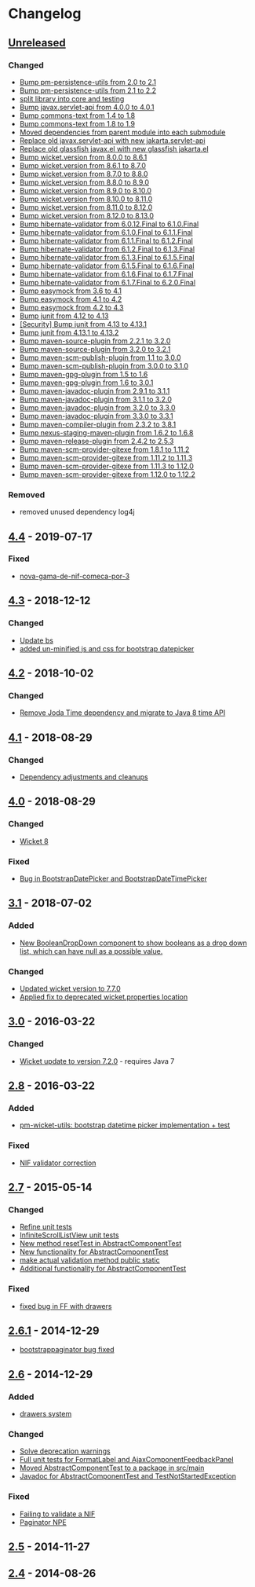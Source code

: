 <!-- https://keepachangelog.com/en/1.0.0/ -->
# Changelog

## [Unreleased]

### Changed 

 - [Bump pm-persistence-utils from 2.0 to 2.1](https://github.com/premium-minds/pm-wicket-utils/pull/56)
 - [Bump pm-persistence-utils from 2.1 to 2.2](https://github.com/premium-minds/pm-wicket-utils/pull/68)
 - [split library into core and testing](https://github.com/premium-minds/pm-wicket-utils/pull/61)
 - [Bump javax.servlet-api from 4.0.0 to 4.0.1](https://github.com/premium-minds/pm-wicket-utils/pull/57)
 - [Bump commons-text from 1.4 to 1.8](https://github.com/premium-minds/pm-wicket-utils/pull/43)
 - [Bump commons-text from 1.8 to 1.9](https://github.com/premium-minds/pm-wicket-utils/pull/76)
 - [Moved dependencies from parent module into each submodule](https://github.com/premium-minds/pm-wicket-utils/pull/73)
 - [Replace old javax.servlet-api with new jakarta.servlet-api](https://github.com/premium-minds/pm-wicket-utils/pull/88)
 - [Replace old glassfish javax.el with new glassfish jakarta.el](https://github.com/premium-minds/pm-wicket-utils/pull/89)
 - [Bump wicket.version from 8.0.0 to 8.6.1](https://github.com/premium-minds/pm-wicket-utils/pull/55)
 - [Bump wicket.version from 8.6.1 to 8.7.0](https://github.com/premium-minds/pm-wicket-utils/pull/64)
 - [Bump wicket.version from 8.7.0 to 8.8.0](https://github.com/premium-minds/pm-wicket-utils/pull/72)
 - [Bump wicket.version from 8.8.0 to 8.9.0](https://github.com/premium-minds/pm-wicket-utils/pull/77)
 - [Bump wicket.version from 8.9.0 to 8.10.0](https://github.com/premium-minds/pm-wicket-utils/pull/79)
 - [Bump wicket.version from 8.10.0 to 8.11.0](https://github.com/premium-minds/pm-wicket-utils/pull/83)
 - [Bump wicket.version from 8.11.0 to 8.12.0](https://github.com/premium-minds/pm-wicket-utils/pull/93)
 - [Bump wicket.version from 8.12.0 to 8.13.0](https://github.com/premium-minds/pm-wicket-utils/pull/101)
 - [Bump hibernate-validator from 6.0.12.Final to 6.1.0.Final](https://github.com/premium-minds/pm-wicket-utils/pull/46)
 - [Bump hibernate-validator from 6.1.0.Final to 6.1.1.Final](https://github.com/premium-minds/pm-wicket-utils/pull/65)
 - [Bump hibernate-validator from 6.1.1.Final to 6.1.2.Final](https://github.com/premium-minds/pm-wicket-utils/pull/67)
 - [Bump hibernate-validator from 6.1.2.Final to 6.1.3.Final](https://github.com/premium-minds/pm-wicket-utils/pull/70)
 - [Bump hibernate-validator from 6.1.3.Final to 6.1.5.Final](https://github.com/premium-minds/pm-wicket-utils/pull/74)
 - [Bump hibernate-validator from 6.1.5.Final to 6.1.6.Final](https://github.com/premium-minds/pm-wicket-utils/pull/78)
 - [Bump hibernate-validator from 6.1.6.Final to 6.1.7.Final](https://github.com/premium-minds/pm-wicket-utils/pull/84)
 - [Bump hibernate-validator from 6.1.7.Final to 6.2.0.Final](https://github.com/premium-minds/pm-wicket-utils/pull/98)
 - [Bump easymock from 3.6 to 4.1](https://github.com/premium-minds/pm-wicket-utils/pull/48)
 - [Bump easymock from 4.1 to 4.2](https://github.com/premium-minds/pm-wicket-utils/pull/66)
 - [Bump easymock from 4.2 to 4.3](https://github.com/premium-minds/pm-wicket-utils/pull/94)
 - [Bump junit from 4.12 to 4.13](https://github.com/premium-minds/pm-wicket-utils/pull/63)
 - [[Security] Bump junit from 4.13 to 4.13.1](https://github.com/premium-minds/pm-wicket-utils/pull/80)
 - [Bump junit from 4.13.1 to 4.13.2](https://github.com/premium-minds/pm-wicket-utils/pull/95)
 - [Bump maven-source-plugin from 2.2.1 to 3.2.0](https://github.com/premium-minds/pm-wicket-utils/pull/59)
 - [Bump maven-source-plugin from 3.2.0 to 3.2.1](https://github.com/premium-minds/pm-wicket-utils/pull/62)
 - [Bump maven-scm-publish-plugin from 1.1 to 3.0.0](https://github.com/premium-minds/pm-wicket-utils/pull/52)
 - [Bump maven-scm-publish-plugin from 3.0.0 to 3.1.0](https://github.com/premium-minds/pm-wicket-utils/pull/86)
 - [Bump maven-gpg-plugin from 1.5 to 1.6](https://github.com/premium-minds/pm-wicket-utils/pull/60)
 - [Bump maven-gpg-plugin from 1.6 to 3.0.1](https://github.com/premium-minds/pm-wicket-utils/pull/99)
 - [Bump maven-javadoc-plugin from 2.9.1 to 3.1.1](https://github.com/premium-minds/pm-wicket-utils/pull/49)
 - [Bump maven-javadoc-plugin from 3.1.1 to 3.2.0](https://github.com/premium-minds/pm-wicket-utils/pull/69)
 - [Bump maven-javadoc-plugin from 3.2.0 to 3.3.0](https://github.com/premium-minds/pm-wicket-utils/pull/100)
 - [Bump maven-javadoc-plugin from 3.3.0 to 3.3.1](https://github.com/premium-minds/pm-wicket-utils/pull/104)
 - [Bump maven-compiler-plugin from 2.3.2 to 3.8.1](https://github.com/premium-minds/pm-wicket-utils/pull/51)
 - [Bump nexus-staging-maven-plugin from 1.6.2 to 1.6.8](https://github.com/premium-minds/pm-wicket-utils/pull/58)
 - [Bump maven-release-plugin from 2.4.2 to 2.5.3](https://github.com/premium-minds/pm-wicket-utils/pull/47)
 - [Bump maven-scm-provider-gitexe from 1.8.1 to 1.11.2](https://github.com/premium-minds/pm-wicket-utils/pull/45)
 - [Bump maven-scm-provider-gitexe from 1.11.2 to 1.11.3](https://github.com/premium-minds/pm-wicket-utils/pull/102)
 - [Bump maven-scm-provider-gitexe from 1.11.3 to 1.12.0](https://github.com/premium-minds/pm-wicket-utils/pull/105)
 - [Bump maven-scm-provider-gitexe from 1.12.0 to 1.12.2](https://github.com/premium-minds/pm-wicket-utils/pull/107)

### Removed

 - removed unused dependency log4j 

 
## [4.4] - 2019-07-17

### Fixed

- [nova-gama-de-nif-comeca-por-3](https://github.com/premium-minds/pm-wicket-utils/pull/42)

## [4.3] - 2018-12-12

### Changed

 - [Update bs](https://github.com/premium-minds/pm-wicket-utils/pull/39)
 - [added un-minified js and css for bootstrap datepicker](https://github.com/premium-minds/pm-wicket-utils/pull/40)

## [4.2] - 2018-10-02

### Changed

 - [Remove Joda Time dependency and migrate to Java 8 time API](https://github.com/premium-minds/pm-wicket-utils/pull/38)
 
## [4.1] - 2018-08-29

### Changed

 - [Dependency adjustments and cleanups](https://github.com/premium-minds/pm-wicket-utils/pull/37)
 
## [4.0] - 2018-08-29

### Changed

 - [Wicket 8](https://github.com/premium-minds/pm-wicket-utils/pull/35)
 
### Fixed

 - [Bug in BootstrapDatePicker and BootstrapDateTimePicker](https://github.com/premium-minds/pm-wicket-utils/pull/36)

## [3.1] - 2018-07-02

### Added

 - [New BooleanDropDown component to show booleans as a drop down list, which can have null as a possible value.](https://github.com/premium-minds/pm-wicket-utils/pull/32)
 
### Changed

 - [Updated wicket version to 7.7.0](https://github.com/premium-minds/pm-wicket-utils/pull/33/files)
 - [Applied fix to deprecated wicket.properties location](https://github.com/premium-minds/pm-wicket-utils/pull/34)
 
## [3.0] - 2016-03-22

### Changed

 - [Wicket update to version 7.2.0](https://github.com/premium-minds/pm-wicket-utils/pull/29) - requires Java 7

## [2.8] - 2016-03-22

### Added

 - [pm-wicket-utils: bootstrap datetime picker implementation + test](https://github.com/premium-minds/pm-wicket-utils/pull/31)
 
### Fixed

 - [NIF validator correction](https://github.com/premium-minds/pm-wicket-utils/pull/27)

## [2.7] - 2015-05-14

### Changed

 - [Refine unit tests](https://github.com/premium-minds/pm-wicket-utils/pull/21/files)
 - [InfiniteScrollListView unit tests](https://github.com/premium-minds/pm-wicket-utils/pull/22)
 - [New method resetTest in AbstractComponentTest](https://github.com/premium-minds/pm-wicket-utils/pull/23)
 - [New functionality for AbstractComponentTest](https://github.com/premium-minds/pm-wicket-utils/pull/24)
 - [make actual validation method public static](https://github.com/premium-minds/pm-wicket-utils/pull/25)
 - [Additional functionality for AbstractComponentTest](https://github.com/premium-minds/pm-wicket-utils/pull/26)
 
### Fixed

 - [fixed bug in FF with drawers](https://github.com/premium-minds/pm-wicket-utils/commit/ad3b358845d47ba167fbd3a1e453a3cf5391e211)
 
## [2.6.1] - 2014-12-29

 - [bootstrappaginator bug fixed](https://github.com/premium-minds/pm-wicket-utils/commit/b3970fba815583cc15a24795a177bec4179e952c)
 
## [2.6] - 2014-12-29

### Added

 - [drawers system](https://github.com/premium-minds/pm-wicket-utils/pull/16)

### Changed

 - [Solve deprecation warnings](https://github.com/premium-minds/pm-wicket-utils/pull/14)
 - [Full unit tests for FormatLabel and AjaxComponentFeedbackPanel](https://github.com/premium-minds/pm-wicket-utils/pull/15)
 - [Moved AbstractComponentTest to a package in src/main](https://github.com/premium-minds/pm-wicket-utils/pull/18)
 - [Javadoc for AbstractComponentTest and TestNotStartedException](https://github.com/premium-minds/pm-wicket-utils/pull/19)
 
### Fixed

 - [Failing to validate a NIF](https://github.com/premium-minds/pm-wicket-utils/pull/12)
 - [Paginator NPE](https://github.com/premium-minds/pm-wicket-utils/pull/17)
 
## [2.5] - 2014-11-27

## [2.4] - 2014-08-26

[2.4]: https://github.com/premium-minds/pm-wicket-utils/compare/v1.11...v2.4
[2.5]: https://github.com/premium-minds/pm-wicket-utils/compare/v2.4...v2.5
[2.6]: https://github.com/premium-minds/pm-wicket-utils/compare/v2.5...v2.6
[2.6.1]: https://github.com/premium-minds/pm-wicket-utils/compare/v2.6...v2.6.1
[2.7]: https://github.com/premium-minds/pm-wicket-utils/compare/v2.6.1...v2.7
[2.8]: https://github.com/premium-minds/pm-wicket-utils/compare/v2.7...v2.8
[3.0]: https://github.com/premium-minds/pm-wicket-utils/compare/v2.8...v3.0
[3.1]: https://github.com/premium-minds/pm-wicket-utils/compare/v3.0...v3.1
[4.0]: https://github.com/premium-minds/pm-wicket-utils/compare/v3.1...v4.0
[4.1]: https://github.com/premium-minds/pm-wicket-utils/compare/v4.0...v4.1
[4.2]: https://github.com/premium-minds/pm-wicket-utils/compare/v4.1...v4.2
[4.3]: https://github.com/premium-minds/pm-wicket-utils/compare/v4.2...v4.3
[4.4]: https://github.com/premium-minds/pm-wicket-utils/compare/v4.3...v4.4
[unreleased]: https://github.com/premium-minds/pm-wicket-utils/compare/v4.4...HEAD
